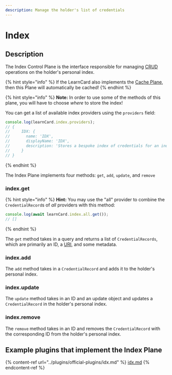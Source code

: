 ```yaml
---
description: Manage the holder's list of credentials
---
```


# Index

## Description

The Index Control Plane is the interface responsible for managing [CRUD](https://en.wikipedia.org/wiki/Create,\_read,\_update\_and\_delete) operations on the holder's personal index.

{% hint style="info" %}
If the LearnCard also implements the [Cache Plane](cache.md), then this Plane will automatically be cached!
{% endhint %}

{% hint style="info" %}
**Note:** In order to use some of the methods of this plane, you will have to choose _where_ to store the index!

You can get a list of available index providers using the `providers` field:

```typescript
console.log(learnCard.index.providers);
// {
//     IDX: {
//       name: 'IDX',
//       displayName: 'IDX',
//       description: 'Stores a bespoke index of credentials for an individual based on their did'
//     }
// }
```
{% endhint %}

The Index Plane implements four methods: `get`, `add`, `update`, and `remove`

### index.get

{% hint style="info" %}
**Hint:** You may use the "all" provider to combine the `CredentialRecord`s of _all_ providers with this method:

```typescript
console.log(await learnCard.index.all.get());
// []
```
{% endhint %}

The `get` method takes in a query and returns a list of `CredentialRecords`, which are primarily an ID, a [URI](../uris.md), and some metadata.

### index.add

The `add` method takes in a `CredentialRecord` and adds it to the holder's personal index.

### index.update

The `update` method takes in an ID and an update object and updates a `CredentialRecord` in the holder's personal index.

### index.remove

The `remove` method takes in an ID and removes the `CredentialRecord` with the corresponding ID from the holder's personal index.

## Example plugins that implement the Index Plane

{% content-ref url="../plugins/official-plugins/idx.md" %}
[idx.md](../plugins/official-plugins/idx.md)
{% endcontent-ref %}
